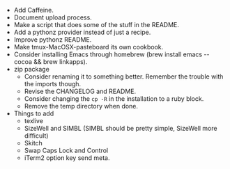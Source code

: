 * Add Caffeine.
* Document upload process.
* Make a script that does some of the stuff in the README.
* Add a pythonz provider instead of just a recipe.
* Improve pythonz README.
* Make tmux-MacOSX-pasteboard its own cookbook.
* Consider installing Emacs through homebrew (brew install emacs --cocoa && brew linkapps).
* zip package
    * Consider renaming it to something better. Remember the trouble with the imports though.
    * Revise the CHANGELOG and README.
    * Consider changing the `cp -R` in the installation to a ruby block.
    * Remove the temp directory when done.
* Things to add
    * texlive
    * SizeWell and SIMBL (SIMBL should be pretty simple, SizeWell more difficult)
    * Skitch
    * Swap Caps Lock and Control
    * iTerm2 option key send meta.
